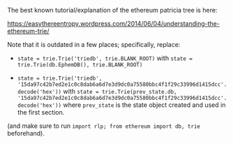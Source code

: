 The best known tutorial/explanation of the ethereum patricia tree is here:

https://easythereentropy.wordpress.com/2014/06/04/understanding-the-ethereum-trie/



Note that it is outdated in a few places; specifically, replace:



* `state = trie.Trie('triedb', trie.BLANK_ROOT)` with `state = trie.Trie(db.EphemDB(), trie.BLANK_ROOT)`

* `state = trie.Trie('triedb', '15da97c42b7ed2e1c0c8dab6a6d7e3d9dc0a75580bbc4f1f29c33996d1415dcc'.decode('hex'))` with `state = trie.Trie(prev_state.db, '15da97c42b7ed2e1c0c8dab6a6d7e3d9dc0a75580bbc4f1f29c33996d1415dcc'.decode('hex'))` where `prev_state` is the state object created and used in the first section.



(and make sure to run `import rlp; from ethereum import db, trie` beforehand).